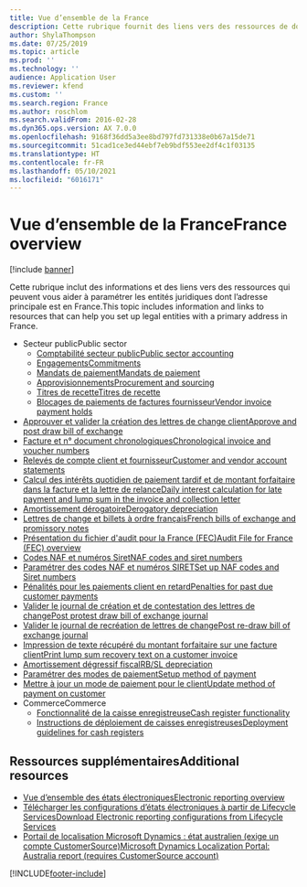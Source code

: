 ```yaml
---
title: Vue d’ensemble de la France
description: Cette rubrique fournit des liens vers des ressources de documentation Microsoft Dynamics 365 Finance pour la France.
author: ShylaThompson
ms.date: 07/25/2019
ms.topic: article
ms.prod: ''
ms.technology: ''
audience: Application User
ms.reviewer: kfend
ms.custom: ''
ms.search.region: France
ms.author: roschlom
ms.search.validFrom: 2016-02-28
ms.dyn365.ops.version: AX 7.0.0
ms.openlocfilehash: 9168f36dd5a3ee8bd797fd731338e0b67a15de71
ms.sourcegitcommit: 51cad1ce3ed44ebf7eb9bdf553ee2df4c1f03135
ms.translationtype: HT
ms.contentlocale: fr-FR
ms.lasthandoff: 05/10/2021
ms.locfileid: "6016171"
---
```

# <a name="france-overview"></a><span data-ttu-id="a80a2-103">Vue d’ensemble de la France</span><span class="sxs-lookup"><span data-stu-id="a80a2-103">France overview</span></span>

[!include [banner](../includes/banner.md)]

<span data-ttu-id="a80a2-104">Cette rubrique inclut des informations et des liens vers des ressources qui peuvent vous aider à paramétrer les entités juridiques dont l’adresse principale est en France.</span><span class="sxs-lookup"><span data-stu-id="a80a2-104">This topic includes information and links to resources that can help you set up legal entities with a primary address in France.</span></span> 

- <span data-ttu-id="a80a2-105">Secteur public</span><span class="sxs-lookup"><span data-stu-id="a80a2-105">Public sector</span></span>
  - [<span data-ttu-id="a80a2-106">Comptabilité secteur public</span><span class="sxs-lookup"><span data-stu-id="a80a2-106">Public sector accounting</span></span>](emea-fra-public-sector-accounting.md)
  - [<span data-ttu-id="a80a2-107">Engagements</span><span class="sxs-lookup"><span data-stu-id="a80a2-107">Commitments</span></span>](emea-fra-commitments-public-sector.md)
  - [<span data-ttu-id="a80a2-108">Mandats de paiement</span><span class="sxs-lookup"><span data-stu-id="a80a2-108">Mandats de paiement</span></span>](emea-fra-mandats-de-paiement.md)
  - [<span data-ttu-id="a80a2-109">Approvisionnements</span><span class="sxs-lookup"><span data-stu-id="a80a2-109">Procurement and sourcing</span></span>](emea-fra-procurement-sourcing-public-sector.md)
  - [<span data-ttu-id="a80a2-110">Titres de recette</span><span class="sxs-lookup"><span data-stu-id="a80a2-110">Titres de recette</span></span>](emea-fra-titres-de-recette-public-sector.md)
  - [<span data-ttu-id="a80a2-111">Blocages de paiements de factures fournisseur</span><span class="sxs-lookup"><span data-stu-id="a80a2-111">Vendor invoice payment holds</span></span>](emea-fra-vendor-invoice-payment-holds-public-sector.md)
- [<span data-ttu-id="a80a2-112">Approuver et valider la création des lettres de change client</span><span class="sxs-lookup"><span data-stu-id="a80a2-112">Approve and post draw bill of exchange</span></span>](tasks/fr-00004-approve-post-draw-bill-exchange.md)
- [<span data-ttu-id="a80a2-113">Facture et n° document chronologiques</span><span class="sxs-lookup"><span data-stu-id="a80a2-113">Chronological invoice and voucher numbers</span></span>](emea-fra-chronological-invoices-vouchers.md)
- [<span data-ttu-id="a80a2-114">Relevés de compte client et fournisseur</span><span class="sxs-lookup"><span data-stu-id="a80a2-114">Customer and vendor account statements</span></span>](tasks/fr-00002-customer-vendor-account-statements.md)
- [<span data-ttu-id="a80a2-115">Calcul des intérêts quotidien de paiement tardif et de montant forfaitaire dans la facture et la lettre de relance</span><span class="sxs-lookup"><span data-stu-id="a80a2-115">Daily interest calculation for late payment and lump sum in the invoice and collection letter</span></span>](tasks/fr-00018-daily-interest.md)
- [<span data-ttu-id="a80a2-116">Amortissement dérogatoire</span><span class="sxs-lookup"><span data-stu-id="a80a2-116">Derogatory depreciation</span></span>](emea-fra-derogatory-depreciation.md)
- [<span data-ttu-id="a80a2-117">Lettres de change et billets à ordre français</span><span class="sxs-lookup"><span data-stu-id="a80a2-117">French bills of exchange and promissory notes</span></span>](tasks/fr-00004-french-bills-exchange-promissory-notes.md)
- [<span data-ttu-id="a80a2-118">Présentation du fichier d'audit pour la France (FEC)</span><span class="sxs-lookup"><span data-stu-id="a80a2-118">Audit File for France (FEC) overview</span></span>](emea-fra-fec-audit-file.md)
- [<span data-ttu-id="a80a2-119">Codes NAF et numéros Siret</span><span class="sxs-lookup"><span data-stu-id="a80a2-119">NAF codes and siret numbers</span></span>](emea-fra-naf-codes-siret-numbers.md)
- [<span data-ttu-id="a80a2-120">Paramétrer des codes NAF et numéros SIRET</span><span class="sxs-lookup"><span data-stu-id="a80a2-120">Set up NAF codes and Siret numbers</span></span>](tasks/fr-00003-naf-codes-siret-numbers.md)
- [<span data-ttu-id="a80a2-121">Pénalités pour les paiements client en retard</span><span class="sxs-lookup"><span data-stu-id="a80a2-121">Penalties for past due customer payments</span></span>](emea-fra-apply-penalty-customer-payment-past-due.md)
- [<span data-ttu-id="a80a2-122">Valider le journal de création et de contestation des lettres de change</span><span class="sxs-lookup"><span data-stu-id="a80a2-122">Post protest draw bill of exchange journal</span></span>](tasks/fr-00004-post-protest-draw-bill-exchange-journal.md)
- [<span data-ttu-id="a80a2-123">Valider le journal de recréation de lettres de change</span><span class="sxs-lookup"><span data-stu-id="a80a2-123">Post re-draw bill of exchange journal</span></span>](tasks/fr-00004-post-re-draw-bill-exchange-journal.md)
- [<span data-ttu-id="a80a2-124">Impression de texte récupéré du montant forfaitaire sur une facture client</span><span class="sxs-lookup"><span data-stu-id="a80a2-124">Print lump sum recovery text on a customer invoice</span></span>](emea-fra-print-lump-sum-recovery-text.md)
- [<span data-ttu-id="a80a2-125">Amortissement dégressif fiscal</span><span class="sxs-lookup"><span data-stu-id="a80a2-125">RB/SL depreciation</span></span>](emea-fra-rbsl-depreciation.md)
- [<span data-ttu-id="a80a2-126">Paramétrer des modes de paiement</span><span class="sxs-lookup"><span data-stu-id="a80a2-126">Setup method of payment</span></span>](tasks/fr-00004-setup-method-payment.md)
- [<span data-ttu-id="a80a2-127">Mettre à jour un mode de paiement pour le client</span><span class="sxs-lookup"><span data-stu-id="a80a2-127">Update method of payment on customer</span></span>](tasks/fr-00004-update-method-payment-customer.md)
- <span data-ttu-id="a80a2-128">Commerce</span><span class="sxs-lookup"><span data-stu-id="a80a2-128">Commerce</span></span>
  - [<span data-ttu-id="a80a2-129">Fonctionnalité de la caisse enregistreuse</span><span class="sxs-lookup"><span data-stu-id="a80a2-129">Cash register functionality</span></span>](../../commerce/localizations/emea-fra-cash-registers.md)
  - [<span data-ttu-id="a80a2-130">Instructions de déploiement de caisses enregistreuses</span><span class="sxs-lookup"><span data-stu-id="a80a2-130">Deployment guidelines for cash registers</span></span>](../../commerce/localizations/emea-fra-deployment.md)

## <a name="additional-resources"></a><span data-ttu-id="a80a2-131">Ressources supplémentaires</span><span class="sxs-lookup"><span data-stu-id="a80a2-131">Additional resources</span></span>

- [<span data-ttu-id="a80a2-132">Vue d’ensemble des états électroniques</span><span class="sxs-lookup"><span data-stu-id="a80a2-132">Electronic reporting overview</span></span>](../../fin-ops-core/dev-itpro/analytics/general-electronic-reporting.md)
- [<span data-ttu-id="a80a2-133">Télécharger les configurations d’états électroniques à partir de Lifecycle Services</span><span class="sxs-lookup"><span data-stu-id="a80a2-133">Download Electronic reporting configurations from Lifecycle Services</span></span>](../../fin-ops-core/dev-itpro/analytics/download-electronic-reporting-configuration-lcs.md)
- [<span data-ttu-id="a80a2-134">Portail de localisation Microsoft Dynamics : état australien (exige un compte CustomerSource)</span><span class="sxs-lookup"><span data-stu-id="a80a2-134">Microsoft Dynamics Localization Portal: Australia report (requires CustomerSource account)</span></span>](https://mbs.microsoft.com/files/customer/AX/Support/supportnews/france.html)


[!INCLUDE[footer-include](../../includes/footer-banner.md)]
